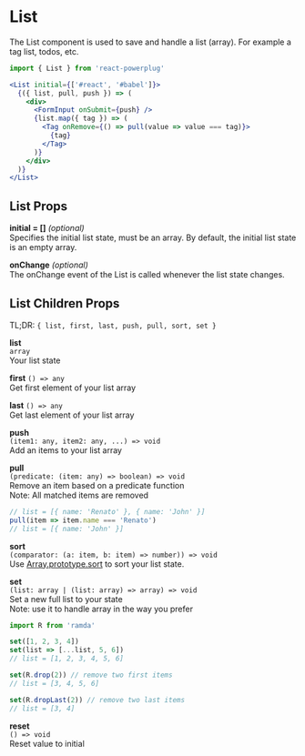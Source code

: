 # List

The List component is used to save and handle a list (array). For example a tag list, todos, etc.

```js
import { List } from 'react-powerplug'
```

```jsx
<List initial={['#react', '#babel']}>
  {({ list, pull, push }) => (
    <div>
      <FormInput onSubmit={push} />
      {list.map({ tag }) => (
        <Tag onRemove={() => pull(value => value === tag)}>
          {tag}
        </Tag>
      )}
    </div>
  )}
</List>
```

## List Props

**initial = []** _(optional)_  
Specifies the initial list state, must be an array.
By default, the initial list state is an empty array.

**onChange** _(optional)_  
The onChange event of the List is called whenever the list state changes.

## List Children Props

TL;DR: `{ list, first, last, push, pull, sort, set }`

**list**  
`array`  
Your list state

**first**
`() => any`  
Get first element of your list array

**last**
`() => any`  
Get last element of your list array

**push**  
`(item1: any, item2: any, ...) => void`  
Add an items to your list array

**pull**  
`(predicate: (item: any) => boolean) => void`  
Remove an item based on a predicate function  
Note: All matched items are removed

```js
// list = [{ name: 'Renato' }, { name: 'John' }]
pull(item => item.name === 'Renato')
// list = [{ name: 'John' }]
```

**sort**  
`(comparator: (a: item, b: item) => number)) => void`  
Use [Array.prototype.sort](https://www.w3schools.com/jsref/jsref_sort.asp) to sort your list state.

**set**  
`(list: array | (list: array) => array) => void`  
Set a new full list to your state  
Note: use it to handle array in the way you prefer

```js
import R from 'ramda'

set([1, 2, 3, 4])
set(list => [...list, 5, 6])
// list = [1, 2, 3, 4, 5, 6]

set(R.drop(2)) // remove two first items
// list = [3, 4, 5, 6]

set(R.dropLast(2)) // remove two last items
// list = [3, 4]
```

**reset**  
`() => void`  
Reset value to initial
